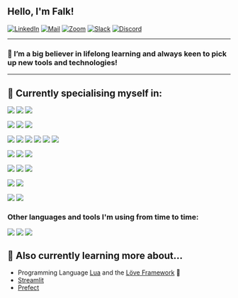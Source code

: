 ## Hello, I'm Falk!

[![LinkedIn](https://img.shields.io/badge/linkedin-%230077B5.svg?&style=for-the-badge&logo=linkedin&logoColor=white)](https://www.linkedin.com/in/falk-zeh-13b908104/)
[![Mail](https://img.shields.io/badge/Mail-8B89CC?&style=for-the-badge&logo=protonmail&logoColor=white)](mailto:mail@falkzeh.io)
[![Zoom](https://img.shields.io/badge/Zoom-2D8CFF?logo=zoom&logoColor=white&style=for-the-badge)](mailto:mail@falkzeh.io)
[![Slack](https://img.shields.io/badge/Slack-4A154B.svg?&style=for-the-badge&logo=slack&logoColor=white)](mailto:mail@falkzeh.io)
[![Discord](https://img.shields.io/badge/discord-%237289DA.svg?&style=for-the-badge&logo=discord&logoColor=white)](https://discordapp.com/users/285637726118871041/)
</br>

---
### 🌱 I’m a big believer in lifelong learning and always keen to pick up new tools and technologies!
---

## 🔧 Currently specialising myself in:
<p align="center">

![](https://img.shields.io/badge/OS-Linux-informational?style=for-the-badge&logo=linux&logoColor=white&color=2bbc8a)
![](https://img.shields.io/badge/OS-macOS-informational?style=for-the-badge&logo=macos&logoColor=white&color=2bbc8a)
![](https://img.shields.io/badge/OS-Windows-informational?style=for-the-badge&logo=windows&logoColor=white&color=2bbc8a)
</br>

![](https://img.shields.io/badge/Code-Python-informational?style=for-the-badge&logo=python&logoColor=white&color=2bbc8a)
![](https://img.shields.io/badge/Shell-Bash-informational?style=for-the-badge&logo=gnu-bash&logoColor=white&color=2bbc8a)
![](https://img.shields.io/badge/Shell-SH-informational?style=for-the-badge&logo=gnu-bash&logoColor=white&color=2bbc8a)
</br>

![](https://img.shields.io/badge/SQL-Snowflake-informational?style=for-the-badge&logo=snowflake&logoColor=white&color=2bbc8a)
![](https://img.shields.io/badge/SQL-PostgreSQL-informational?style=for-the-badge&logo=PostgreSQL&logoColor=white&color=2bbc8a)
![](https://img.shields.io/badge/SQL-MySQL-informational?style=for-the-badge&logo=MySQL&logoColor=white&color=2bbc8a)
![](https://img.shields.io/badge/SQL-Oracle-informational?style=for-the-badge&logo=Oracle&logoColor=white&color=2bbc8a)
![](https://img.shields.io/badge/SQL-MariaDB-informational?style=for-the-badge&logo=MariaDB&logoColor=white&color=2bbc8a)
![](https://img.shields.io/badge/NoSQL-MongoDB-informational?style=for-the-badge&logo=MongoDB&logoColor=white&color=2bbc8a)
</br>

![](https://img.shields.io/badge/ETL-Airflow-informational?style=for-the-badge&logo=apache-airflow&logoColor=white&color=2bbc8a)
![](https://img.shields.io/badge/ETL-Cron-informational?style=for-the-badge&logo=linux&logoColor=white&color=2bbc8a)
![](https://img.shields.io/badge/ETL-PDI-informational?style=for-the-badge&logoColor=white&color=2bbc8a)
</br>

![](https://img.shields.io/badge/Cloud-AWS-informational?style=for-the-badge&logo=amazon-aws&logoColor=white&color=2bbc8a)
![](https://img.shields.io/badge/Tools-Docker-informational?style=for-the-badge&logo=docker&logoColor=white&color=2bbc8a)
![](https://img.shields.io/badge/Tools-Terraform-informational?style=for-the-badge&logo=terraform&logoColor=white&color=2bbc8a)
</br>

![](https://img.shields.io/badge/Visualization-Tableau-informational?style=for-the-badge&logo=Tableau&logoColor=white&color=2bbc8a)
![](https://img.shields.io/badge/Visualization-Jupyter-informational?style=for-the-badge&logo=Jupyter&logoColor=white&color=2bbc8a)
</br>

![](https://img.shields.io/badge/Editor-VS_Code-informational?style=for-the-badge&logo=visual-studio-code&logoColor=white&color=2bbc8a)
![](https://img.shields.io/badge/Editor-PyCharm-informational?style=for-the-badge&logo=pycharm&logoColor=white&color=2bbc8a) </br>

</p>

### Other languages and tools I'm using from time to time:
<p align="center">

![](https://img.shields.io/badge/Code-JavaScript-informational?style=for-the-badge&logo=javascript&logoColor=white&color=2bbc8a)
![](https://img.shields.io/badge/Editor-Excel-informational?style=for-the-badge&logo=microsoft&logoColor=white&color=2bbc8a)
![](https://img.shields.io/badge/Cloud-GCP-informational?style=for-the-badge&logo=google&logoColor=white&color=2bbc8a)

</p>

## 📖 Also currently learning more about...
* Programming Language [Lua](https://www.lua.org/) and the [Löve Framework](https://love2d.org/) 👾
* [Streamlit](https://streamlit.io/)
* [Prefect](https://www.prefect.io/)